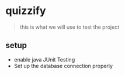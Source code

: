 # quizzify

> this is what we will use to test the project

## setup

- enable java JUnit Testing
- Set up the database connection properly
